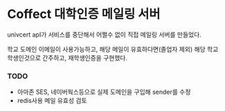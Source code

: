 # Coffect 대학인증 메일링 서버

univcert apI가 서비스를 중단해서 어쩔수 없이 직접 메일링 서버를 만들었다.

학교 도메인 이메일이 사용가능하고, 해당 메일이 유효하다면(졸업자 제외) 해당 학교 학생인것으로 간주하고, 재학생인증을 구현했다.

### TODO

- 아마존 SES, 네이버웍스등으로 실제 도메인을 구입해 sender를 수정
- redis사용 메일 유효성 검토
